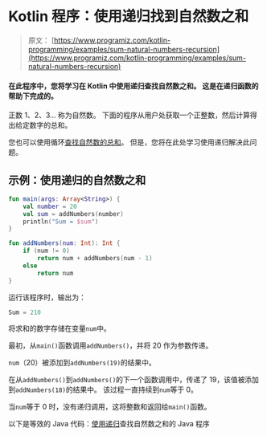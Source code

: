 # Kotlin 程序：使用递归找到自然数之和

> 原文： [https://www.programiz.com/kotlin-programming/examples/sum-natural-numbers-recursion](https://www.programiz.com/kotlin-programming/examples/sum-natural-numbers-recursion)

#### 在此程序中，您将学习在 Kotlin 中使用递归查找自然数之和。 这是在递归函数的帮助下完成的。

正数 1、2、3... 称为自然数。 下面的程序从用户处获取一个正整数，然后计算得出给定数字的总和。

您也可以使用循环[查找自然数的总和](/kotlin-programming/examples/sum-natural-numbers "Natural number sum using loops in Kotlin")。 但是，您将在此处学习使用递归解决此问题。

## 示例：使用递归的自然数之和

```kt
fun main(args: Array<String>) {
    val number = 20
    val sum = addNumbers(number)
    println("Sum = $sum")
}

fun addNumbers(num: Int): Int {
    if (num != 0)
        return num + addNumbers(num - 1)
    else
        return num
}
```

运行该程序时，输出为：

```kt
Sum = 210
```

将求和的数字存储在变量`num`中。

最初，从`main()`函数调用`addNumbers()`，并将 20 作为参数传递。

`num`（20）被添加到`addNumbers(19)`的结果中。

在从`addNumbers()`到`addNumbers()`的下一个函数调用中，传递了 19，该值被添加到`addNumbers(18)`的结果中。 该过程一直持续到`num`等于 0。

当`num`等于 0 时，没有递归调用，这将整数和返回给`main()`函数。

以下是等效的 Java 代码：[使用递归](/java-programming/examples/sum-natural-numbers-recursion "Java Program to Find Sum of Natural Numbers using Recursion")查找自然数之和的 Java 程序